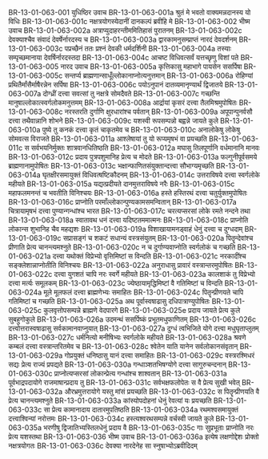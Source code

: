 BR-13-01-063-001	युधिष्ठिर उवाच
BR-13-01-063-001a	श्रुतं मे भवतो वाक्यमन्नदानस्य यो विधिः
BR-13-01-063-001c	नक्षत्रयोगस्येदानीं दानकल्पं ब्रवीहि मे
BR-13-01-063-002	भीष्म उवाच
BR-13-01-063-002a	अत्राप्युदाहरन्तीममितिहासं पुरातनम्
BR-13-01-063-002c	देवक्याश्चैव संवादं देवर्षेर्नारदस्य च
BR-13-01-063-003a	द्वारकामनुसम्प्राप्तं नारदं देवदर्शनम्
BR-13-01-063-003c	पप्रच्छैनं ततः प्रश्नं देवकी धर्मदर्शिनी
BR-13-01-063-004a	तस्याः सम्पृच्छमानाया देवर्षिर्नारदस्तदा
BR-13-01-063-004c	आचष्ट विधिवत्सर्वं यत्तच्छृणु विशां पते
BR-13-01-063-005	नारद उवाच
BR-13-01-063-005a	कृत्तिकासु महाभागे पायसेन ससर्पिषा
BR-13-01-063-005c	सन्तर्प्य ब्राह्मणान्साधूँल्लोकानाप्नोत्यनुत्तमान्
BR-13-01-063-006a	रोहिण्यां प्रथितैर्मांसैर्माषैरन्नेन सर्पिषा
BR-13-01-063-006c	पयोऽनुपानं दातव्यमानृण्यार्थं द्विजातये
BR-13-01-063-007a	दोग्ध्रीं दत्त्वा सवत्सां तु नक्षत्रे सोमदैवते
BR-13-01-063-007c	गच्छन्ति मानुषाल्लोकात्स्वर्गलोकमनुत्तमम्
BR-13-01-063-008a	आर्द्रायां कृसरं दत्त्वा तैलमिश्रमुपोषितः
BR-13-01-063-008c	नरस्तरति दुर्गाणि क्षुरधारांश्च पर्वतान्
BR-13-01-063-009a	अपूपान्पुनर्वसौ दत्त्वा तथैवान्नानि शोभने
BR-13-01-063-009c	यशस्वी रूपसम्पन्नो बह्वन्ने जायते कुले
BR-13-01-063-010a	पुष्ये तु कनकं दत्त्वा कृतं चाकृतमेव च
BR-13-01-063-010c	अनालोकेषु लोकेषु सोमवत्स विराजते
BR-13-01-063-011a	आश्लेषायां तु यो रूप्यमृषभं वा प्रयच्छति
BR-13-01-063-011c	स सर्वभयनिर्मुक्तः शात्रवानधितिष्ठति
BR-13-01-063-012a	मघासु तिलपूर्णानि वर्धमानानि मानवः
BR-13-01-063-012c	प्रदाय पुत्रपशुमानिह प्रेत्य च मोदते
BR-13-01-063-013a	फल्गुनीपूर्वसमये ब्राह्मणानामुपोषितः
BR-13-01-063-013c	भक्षान्फाणितसंयुक्तान्दत्त्वा सौभाग्यमृच्छति
BR-13-01-063-014a	घृतक्षीरसमायुक्तं विधिवत्षष्टिकौदनम्
BR-13-01-063-014c	उत्तराविषये दत्त्वा स्वर्गलोके महीयते
BR-13-01-063-015a	यद्यत्प्रदीयते दानमुत्तराविषये नरैः
BR-13-01-063-015c	महाफलमनन्तं च भवतीति विनिश्चयः
BR-13-01-063-016a	हस्ते हस्तिरथं दत्त्वा चतुर्युक्तमुपोषितः
BR-13-01-063-016c	प्राप्नोति परमाँल्लोकान्पुण्यकामसमन्वितान्
BR-13-01-063-017a	चित्रायामृषभं दत्त्वा पुण्यान्गन्धांश्च भारत
BR-13-01-063-017c	चरत्यप्सरसां लोके रमते नन्दने तथा
BR-13-01-063-018a	स्वातावथ धनं दत्त्वा यदिष्टतममात्मनः
BR-13-01-063-018c	प्राप्नोति लोकान्स शुभानिह चैव महद्यशः
BR-13-01-063-019a	विशाखायामनड्वाहं धेनुं दत्त्वा च दुग्धदाम्
BR-13-01-063-019c	सप्रासङ्गं च शकटं सधान्यं वस्त्रसंयुतम्
BR-13-01-063-020a	पितॄन्देवांश्च प्रीणाति प्रेत्य चानन्त्यमश्नुते
BR-13-01-063-020c	न च दुर्गाण्यवाप्नोति स्वर्गलोकं च गच्छति
BR-13-01-063-021a	दत्त्वा यथोक्तं विप्रेभ्यो वृत्तिमिष्टां स विन्दति
BR-13-01-063-021c	नरकादींश्च सङ्क्लेशान्नाप्नोतीति विनिश्चयः
BR-13-01-063-022a	अनुराधासु प्रावारं वस्त्रान्तरमुपोषितः
BR-13-01-063-022c	दत्त्वा युगशतं चापि नरः स्वर्गे महीयते
BR-13-01-063-023a	कालशाकं तु विप्रेभ्यो दत्त्वा मर्त्यः समूलकम्
BR-13-01-063-023c	ज्येष्ठायामृद्धिमिष्टां वै गतिमिष्टां च विन्दति
BR-13-01-063-024a	मूले मूलफलं दत्त्वा ब्राह्मणेभ्यः समाहितः
BR-13-01-063-024c	पितॄन्प्रीणयते चापि गतिमिष्टां च गच्छति
BR-13-01-063-025a	अथ पूर्वास्वषाढासु दधिपात्राण्युपोषितः
BR-13-01-063-025c	कुलवृत्तोपसम्पन्ने ब्राह्मणे वेदपारगे
BR-13-01-063-025e	प्रदाय जायते प्रेत्य कुले सुबहुगोकुले
BR-13-01-063-026a	उदमन्थं ससर्पिष्कं प्रभूतमधुफाणितम्
BR-13-01-063-026c	दत्त्वोत्तरास्वषाढासु सर्वकामानवाप्नुयात्
BR-13-01-063-027a	दुग्धं त्वभिजिते योगे दत्त्वा मधुघृताप्लुतम्
BR-13-01-063-027c	धर्मनित्यो मनीषिभ्यः स्वर्गलोके महीयते
BR-13-01-063-028a	श्रवणे कम्बलं दत्त्वा वस्त्रान्तरितमेव च
BR-13-01-063-028c	श्वेतेन याति यानेन सर्वलोकानसंवृतान्
BR-13-01-063-029a	गोप्रयुक्तं धनिष्ठासु यानं दत्त्वा समाहितः
BR-13-01-063-029c	वस्त्ररश्मिधरं सद्यः प्रेत्य राज्यं प्रपद्यते
BR-13-01-063-030a	गन्धाञ्शतभिषग्योगे दत्त्वा सागुरुचन्दनान्
BR-13-01-063-030c	प्राप्नोत्यप्सरसां लोकान्प्रेत्य गन्धांश्च शाश्वतान्
BR-13-01-063-031a	पूर्वभाद्रपदायोगे राजमाषान्प्रदाय तु
BR-13-01-063-031c	सर्वभक्षफलोपेतः स वै प्रेत्य सुखी भवेत्
BR-13-01-063-032a	औरभ्रमुत्तरायोगे यस्तु मांसं प्रयच्छति
BR-13-01-063-032c	स पितॄन्प्रीणयति वै प्रेत्य चानन्त्यमश्नुते
BR-13-01-063-033a	कांस्योपदोहनां धेनुं रेवत्यां यः प्रयच्छति
BR-13-01-063-033c	सा प्रेत्य कामानादाय दातारमुपतिष्ठति
BR-13-01-063-034a	रथमश्वसमायुक्तं दत्त्वाश्विन्यां नरोत्तमः
BR-13-01-063-034c	हस्त्यश्वरथसम्पन्ने वर्चस्वी जायते कुले
BR-13-01-063-035a	भरणीषु द्विजातिभ्यस्तिलधेनुं प्रदाय वै
BR-13-01-063-035c	गाः सुप्रभूताः प्राप्नोति नरः प्रेत्य यशस्तथा
BR-13-01-063-036	भीष्म उवाच
BR-13-01-063-036a	इत्येष लक्षणोद्देशः प्रोक्तो नक्षत्रयोगतः
BR-13-01-063-036c	देवक्या नारदेनेह सा स्नुषाभ्योऽब्रवीदिदम्
